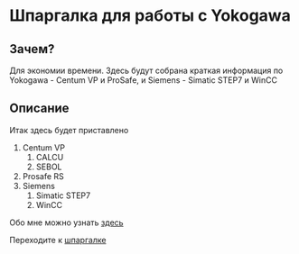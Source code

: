 # Шпаргалка для работы с Yokogawa

## Зачем?

Для экономии времени.
Здесь будут собрана краткая информация по Yokogawa - Centum VP и ProSafe, и Siemens  - Simatic STEP7 и WinCC

## Описание

Итак здесь будет приставлено

1. Centum VP
   1. CALCU
   2. SEBOL
2. Prosafe RS
3. Siemens
   1. Simatic STEP7
   2. WinCC

Обо мне можно узнать [здесь](https://burik84.github.io/my-portfolio/)

Переходите к [шпаргалке](index.md)
